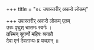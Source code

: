 +++
title = "०८ उपास्तरीर् अकरो लोकम्"

+++
उपास्तरीर् अकरो लोकम् एतम्  
उरुः पृथुश् चासमः स्वर्गः ।  
तस्मिन् सुपर्णो महिषः श्रयातै  
देवा एनं देवताभ्यः प्र यच्छान् ॥